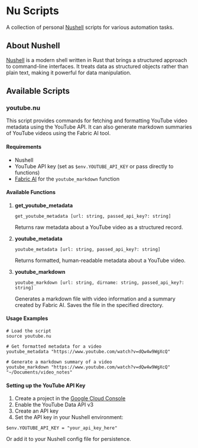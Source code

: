 # Nu Scripts

A collection of personal [Nushell](https://www.nushell.sh/) scripts for various automation tasks.

## About Nushell

[Nushell](https://www.nushell.sh/) is a modern shell written in Rust that brings a structured approach to command-line interfaces. It treats data as structured objects rather than plain text, making it powerful for data manipulation.

## Available Scripts

### youtube.nu

This script provides commands for fetching and formatting YouTube video metadata using the YouTube API. It can also generate markdown summaries of YouTube videos using the Fabric AI tool.

#### Requirements

- Nushell
- YouTube API key (set as `$env.YOUTUBE_API_KEY` or pass directly to functions)
- [Fabric AI](https://github.com/danielmiessler/fabric) for the `youtube_markdown` function

#### Available Functions

1. **get_youtube_metadata**
   
   ```nushell
   get_youtube_metadata [url: string, passed_api_key?: string]
   ```
   
   Returns raw metadata about a YouTube video as a structured record.

2. **youtube_metadata**
   
   ```nushell
   youtube_metadata [url: string, passed_api_key?: string]
   ```
   
   Returns formatted, human-readable metadata about a YouTube video.

3. **youtube_markdown**
   
   ```nushell
   youtube_markdown [url: string, dirname: string, passed_api_key?: string]
   ```
   
   Generates a markdown file with video information and a summary created by Fabric AI. Saves the file in the specified directory.

#### Usage Examples

```nushell
# Load the script
source youtube.nu

# Get formatted metadata for a video
youtube_metadata "https://www.youtube.com/watch?v=dQw4w9WgXcQ"

# Generate a markdown summary of a video
youtube_markdown "https://www.youtube.com/watch?v=dQw4w9WgXcQ" "~/Documents/video_notes"
```

#### Setting up the YouTube API Key

1. Create a project in the [Google Cloud Console](https://console.cloud.google.com/)
2. Enable the YouTube Data API v3
3. Create an API key
4. Set the API key in your Nushell environment:

```nushell
$env.YOUTUBE_API_KEY = "your_api_key_here"
```

Or add it to your Nushell config file for persistence.
